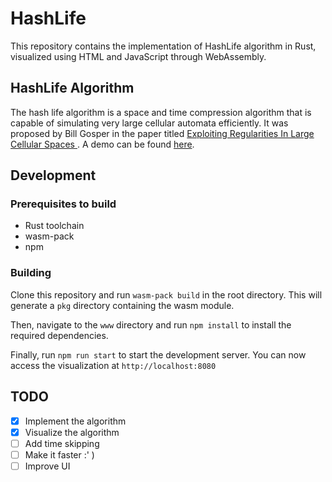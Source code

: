 # HashLife

This repository contains the implementation of HashLife algorithm in Rust, visualized using HTML and JavaScript through WebAssembly.

## HashLife Algorithm

The hash life algorithm is a space and time compression algorithm that is capable of simulating very large cellular automata efficiently. It was proposed by Bill Gosper in the paper titled [Exploiting Regularities In Large Cellular Spaces ](https://www.lri.fr/~filliatr/m1/gol/gosper-84.pdf). A demo can be found [here](https://copy.sh/life/).

## Development
### Prerequisites to build
- Rust toolchain
- wasm-pack
- npm

### Building
Clone this repository and run `wasm-pack build` in the root directory. This will generate a `pkg` directory containing the wasm module.

Then, navigate to the `www` directory and run `npm install` to install the required dependencies.

Finally, run `npm run start` to start the development server. You can now access the visualization at `http://localhost:8080`

## TODO
- [x] Implement the algorithm
- [x] Visualize the algorithm
- [ ] Add time skipping
- [ ] Make it faster :' )
- [ ] Improve UI
